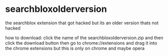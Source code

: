 # searchbloxolderversion
the searchblox extension that got hacked but its an older version thats not hacked

how to download: click the name of the searchbloxolderversion.zip and then click the download button then go to chrome://extensions and drag it into the chrome extensions but this is only on chrome and maybe opera
